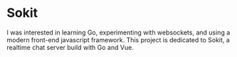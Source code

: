 # Sokit

I was interested in learning Go, experimenting with websockets, and using a modern front-end javascript framework. This project is dedicated to Sokit, a realtime chat server build with Go and Vue.
